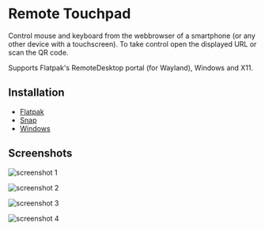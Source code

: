 # Remote Touchpad

Control mouse and keyboard from the webbrowser of a smartphone (or any other device with a touchscreen).
To take control open the displayed URL or scan the QR code.

Supports Flatpak's RemoteDesktop portal (for Wayland), Windows and X11.

## Installation

  * [Flatpak](https://flathub.org/apps/details/com.github.unrud.RemoteTouchpad)
  * [Snap](https://snapcraft.io/remote-touchpad)
  * [Windows](https://github.com/Unrud/remote-touchpad/releases/latest)

## Screenshots

![screenshot 1](https://raw.githubusercontent.com/Unrud/remote-touchpad/master/screenshots/1.png)

![screenshot 2](https://raw.githubusercontent.com/Unrud/remote-touchpad/master/screenshots/2.png)

![screenshot 3](https://raw.githubusercontent.com/Unrud/remote-touchpad/master/screenshots/3.png)

![screenshot 4](https://raw.githubusercontent.com/Unrud/remote-touchpad/master/screenshots/4.png)
